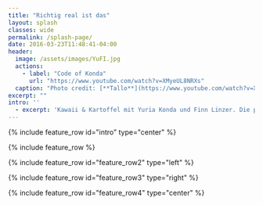 ```yaml
---
title: "Richtig real ist das"
layout: splash
classes: wide
permalink: /splash-page/
date: 2016-03-23T11:48:41-04:00
header:
  image: /assets/images/YuFI.jpg
  actions:
    - label: "Code of Konda"
      url: "https://www.youtube.com/watch?v=XMyeUL8NRXs"
  caption: "Photo credit: [**Tallo**](https://www.youtube.com/watch?v=XMyeUL8NRXs)"
excerpt: ""
intro: ''
  - excerpt: 'Kawaii & Kartoffel mit Yuria Konda und Finn Linzer. Die preisgekrOEnte, verblUEffend fabelhafte, grenzenlos fantastische Party fUEr sie, ihn und es. Haltet euch den 15. Dezember FREI!'
---
```


{% include feature_row id="intro" type="center" %}

{% include feature_row %}

{% include feature_row id="feature_row2" type="left" %}

{% include feature_row id="feature_row3" type="right" %}

{% include feature_row id="feature_row4" type="center" %}
